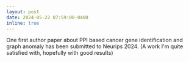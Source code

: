 ```yaml
---
layout: post
date: 2024-05-22 07:59:00-0400
inline: true
---
```


One first author paper about PPI based cancer gene identification and graph anomaly has been submitted to Neurips 2024. (A work I'm quite satisfied with, hopefully with good results)